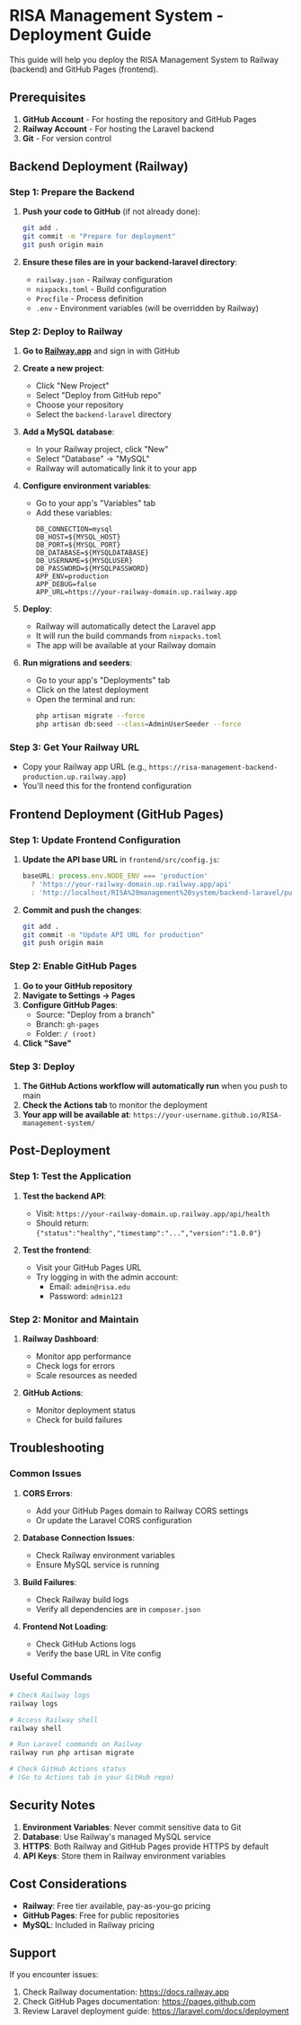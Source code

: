 # RISA Management System - Deployment Guide

This guide will help you deploy the RISA Management System to Railway (backend) and GitHub Pages (frontend).

## Prerequisites

1. **GitHub Account** - For hosting the repository and GitHub Pages
2. **Railway Account** - For hosting the Laravel backend
3. **Git** - For version control

## Backend Deployment (Railway)

### Step 1: Prepare the Backend

1. **Push your code to GitHub** (if not already done):
   ```bash
   git add .
   git commit -m "Prepare for deployment"
   git push origin main
   ```

2. **Ensure these files are in your backend-laravel directory**:
   - `railway.json` - Railway configuration
   - `nixpacks.toml` - Build configuration
   - `Procfile` - Process definition
   - `.env` - Environment variables (will be overridden by Railway)

### Step 2: Deploy to Railway

1. **Go to [Railway.app](https://railway.app)** and sign in with GitHub
2. **Create a new project**:
   - Click "New Project"
   - Select "Deploy from GitHub repo"
   - Choose your repository
   - Select the `backend-laravel` directory

3. **Add a MySQL database**:
   - In your Railway project, click "New"
   - Select "Database" → "MySQL"
   - Railway will automatically link it to your app

4. **Configure environment variables**:
   - Go to your app's "Variables" tab
   - Add these variables:
     ```
     DB_CONNECTION=mysql
     DB_HOST=${MYSQL_HOST}
     DB_PORT=${MYSQL_PORT}
     DB_DATABASE=${MYSQLDATABASE}
     DB_USERNAME=${MYSQLUSER}
     DB_PASSWORD=${MYSQLPASSWORD}
     APP_ENV=production
     APP_DEBUG=false
     APP_URL=https://your-railway-domain.up.railway.app
     ```

5. **Deploy**:
   - Railway will automatically detect the Laravel app
   - It will run the build commands from `nixpacks.toml`
   - The app will be available at your Railway domain

6. **Run migrations and seeders**:
   - Go to your app's "Deployments" tab
   - Click on the latest deployment
   - Open the terminal and run:
     ```bash
     php artisan migrate --force
     php artisan db:seed --class=AdminUserSeeder --force
     ```

### Step 3: Get Your Railway URL

- Copy your Railway app URL (e.g., `https://risa-management-backend-production.up.railway.app`)
- You'll need this for the frontend configuration

## Frontend Deployment (GitHub Pages)

### Step 1: Update Frontend Configuration

1. **Update the API base URL** in `frontend/src/config.js`:
   ```javascript
   baseURL: process.env.NODE_ENV === 'production' 
     ? 'https://your-railway-domain.up.railway.app/api'
     : 'http://localhost/RISA%20management%20system/backend-laravel/public/api',
   ```

2. **Commit and push the changes**:
   ```bash
   git add .
   git commit -m "Update API URL for production"
   git push origin main
   ```

### Step 2: Enable GitHub Pages

1. **Go to your GitHub repository**
2. **Navigate to Settings → Pages**
3. **Configure GitHub Pages**:
   - Source: "Deploy from a branch"
   - Branch: `gh-pages`
   - Folder: `/ (root)`
4. **Click "Save"**

### Step 3: Deploy

1. **The GitHub Actions workflow will automatically run** when you push to main
2. **Check the Actions tab** to monitor the deployment
3. **Your app will be available at**: `https://your-username.github.io/RISA-management-system/`

## Post-Deployment

### Step 1: Test the Application

1. **Test the backend API**:
   - Visit: `https://your-railway-domain.up.railway.app/api/health`
   - Should return: `{"status":"healthy","timestamp":"...","version":"1.0.0"}`

2. **Test the frontend**:
   - Visit your GitHub Pages URL
   - Try logging in with the admin account:
     - Email: `admin@risa.edu`
     - Password: `admin123`

### Step 2: Monitor and Maintain

1. **Railway Dashboard**:
   - Monitor app performance
   - Check logs for errors
   - Scale resources as needed

2. **GitHub Actions**:
   - Monitor deployment status
   - Check for build failures

## Troubleshooting

### Common Issues

1. **CORS Errors**:
   - Add your GitHub Pages domain to Railway CORS settings
   - Or update the Laravel CORS configuration

2. **Database Connection Issues**:
   - Check Railway environment variables
   - Ensure MySQL service is running

3. **Build Failures**:
   - Check Railway build logs
   - Verify all dependencies are in `composer.json`

4. **Frontend Not Loading**:
   - Check GitHub Actions logs
   - Verify the base URL in Vite config

### Useful Commands

```bash
# Check Railway logs
railway logs

# Access Railway shell
railway shell

# Run Laravel commands on Railway
railway run php artisan migrate

# Check GitHub Actions status
# (Go to Actions tab in your GitHub repo)
```

## Security Notes

1. **Environment Variables**: Never commit sensitive data to Git
2. **Database**: Use Railway's managed MySQL service
3. **HTTPS**: Both Railway and GitHub Pages provide HTTPS by default
4. **API Keys**: Store them in Railway environment variables

## Cost Considerations

- **Railway**: Free tier available, pay-as-you-go pricing
- **GitHub Pages**: Free for public repositories
- **MySQL**: Included in Railway pricing

## Support

If you encounter issues:
1. Check Railway documentation: https://docs.railway.app
2. Check GitHub Pages documentation: https://pages.github.com
3. Review Laravel deployment guide: https://laravel.com/docs/deployment 
